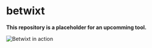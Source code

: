 # betwixt

**This repository is a placeholder for an upcomming tool.**

![Betwixt in action](https://i.imgur.com/BrDHNy6.gif)
